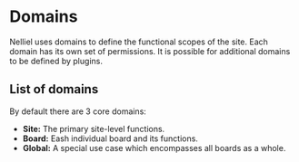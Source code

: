 # Domains
Nelliel uses domains to define the functional scopes of the site. Each domain has its own set of permissions. It is possible for additional domains to be defined by plugins.

## List of domains
By default there are 3 core domains:

 - **Site:** The primary site-level functions.
 - **Board:** Eash individual board and its functions.
 - **Global:** A special use case which encompasses all boards as a whole.